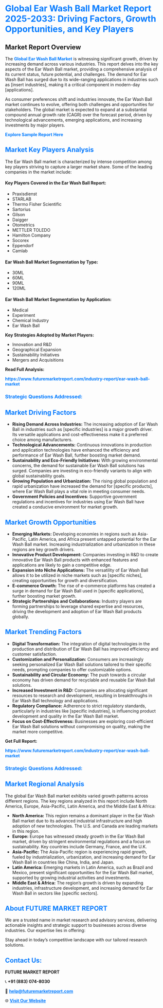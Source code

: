 <h1 style="color: #007BFF;">Global Ear Wash Ball Market Report 2025-2033: Driving Factors, Growth Opportunities, and Key Players</h1>

<section id="overview">
<h2>Market Report Overview</h2>
<p>The <a href="https://www.futuremarketreport.com/industry-report/ear-wash-ball-market" style="color: #007BFF; text-decoration: none;"><strong>Global Ear Wash Ball Market</strong></a> is witnessing significant growth, driven by increasing demand across various industries. This report delves into the key aspects of the Ear Wash Ball market, providing a comprehensive analysis of its current status, future potential, and challenges. The demand for Ear Wash Ball has surged due to its wide-ranging applications in industries such as [insert industries], making it a critical component in modern-day [applications].</p>
<p>As consumer preferences shift and industries innovate, the Ear Wash Ball market continues to evolve, offering both challenges and opportunities for stakeholders. The global market is expected to expand at a substantial compound annual growth rate (CAGR) over the forecast period, driven by technological advancements, emerging applications, and increasing investments by major players.</p>
</section>

<section id="overview">
<p><a href="https://www.futuremarketreport.com/request-sample/reportId=122925" style="color: #007BFF; text-decoration: none;"><strong>Explore Sample Report Here</strong></a></p>
</section>

<section id="key-players">
<h2 style="color: #007BFF;">Market Key Players Analysis</h2>
<p>The Ear Wash Ball market is characterized by intense competition among key players striving to capture a larger market share. Some of the leading companies in the market include:</p>
<h4>Key Players Covered in the Ear Wash Ball Report:</h4>
<ul><li>Praxisdienst</li><li>STARLAB</li><li>Thermo Fisher Scientific</li><li>Sartorius</li><li>Gilson</li><li>Daigger</li><li>Otometrics</li><li>METTLER TOLEDO</li><li>Hamilton Company</li><li>Socorex</li><li>Eppendorf</li><li>Camlab</li></ul>
<h4>Ear Wash Ball Market Segmentation by Type:</h4>
<ul><li>30ML</li><li>60ML</li><li>90ML</li><li>120ML</li></ul>

<h4>Ear Wash Ball Market Segmentation by Application:</h4>
<ul><li>Medical</li><li>Experiment</li><li>Chemical Industry</li><li>Ear Wash Ball</li></ul>
<p><strong>Key Strategies Adopted by Market Players:</strong></p>
<ul>
<li>Innovation and R&D</li>
<li>Geographical Expansion</li>
<li>Sustainability Initiatives</li>
<li>Mergers and Acquisitions</li>
</ul>
</section>

<section>
<p><strong>Read Full Analysis: </strong></p><a href="https://www.futuremarketreport.com/industry-report/ear-wash-ball-market" style="color: #007BFF; text-decoration: none;"><strong>https://www.futuremarketreport.com/industry-report/ear-wash-ball-market</strong></a>
<h3 style="color: #007BFF;">Strategic Questions Addressed:</h3>
</section>

<section id="driving-factors">
<h2 style="color: #007BFF;">Market Driving Factors</h2>
<ul>
<li><strong>Rising Demand Across Industries:</strong> The increasing adoption of Ear Wash Ball in industries such as [specific industries] is a major growth driver. Its versatile applications and cost-effectiveness make it a preferred choice among manufacturers.</li>
<li><strong>Technological Advancements:</strong> Continuous innovations in production and application technologies have enhanced the efficiency and performance of Ear Wash Ball, further boosting market demand.</li>
<li><strong>Sustainability and Eco-Friendly Initiatives:</strong> With growing environmental concerns, the demand for sustainable Ear Wash Ball solutions has surged. Companies are investing in eco-friendly variants to align with global sustainability goals.</li>
<li><strong>Growing Population and Urbanization:</strong> The rising global population and rapid urbanization have increased the demand for [specific products], where Ear Wash Ball plays a vital role in meeting consumer needs.</li>
<li><strong>Government Policies and Incentives:</strong> Supportive government regulations and incentives for industries using Ear Wash Ball have created a conducive environment for market growth.</li>
</ul>
</section>

<section id="growth-opportunities">
<h2 style="color: #007BFF;">Market Growth Opportunities</h2>
<ul>
<li><strong>Emerging Markets:</strong> Developing economies in regions such as Asia-Pacific, Latin America, and Africa present untapped potential for the Ear Wash Ball market. Increasing industrialization and urbanization in these regions are key growth drivers.</li>
<li><strong>Innovative Product Development:</strong> Companies investing in R&D to create innovative Ear Wash Ball products with enhanced features and applications are likely to gain a competitive edge.</li>
<li><strong>Expansion into Niche Applications:</strong> The versatility of Ear Wash Ball allows it to be utilized in niche markets such as [specific niches], creating opportunities for growth and diversification.</li>
<li><strong>E-commerce Growth:</strong> The rise of e-commerce platforms has created a surge in demand for Ear Wash Ball used in [specific applications], further boosting market growth.</li>
<li><strong>Strategic Partnerships and Collaborations:</strong> Industry players are forming partnerships to leverage shared expertise and resources, driving the development and adoption of Ear Wash Ball products globally.</li>
</ul>
</section>

<section id="trending-factors">
<h2 style="color: #007BFF;">Market Trending Factors</h2>
<ul>
<li><strong>Digital Transformation:</strong> The integration of digital technologies in the production and distribution of Ear Wash Ball has improved efficiency and customer satisfaction.</li>
<li><strong>Customization and Personalization:</strong> Consumers are increasingly seeking personalized Ear Wash Ball solutions tailored to their specific needs, prompting companies to offer customizable options.</li>
<li><strong>Sustainability and Circular Economy:</strong> The push towards a circular economy has driven demand for recyclable and reusable Ear Wash Ball solutions.</li>
<li><strong>Increased Investment in R&D:</strong> Companies are allocating significant resources to research and development, resulting in breakthroughs in Ear Wash Ball technology and applications.</li>
<li><strong>Regulatory Compliance:</strong> Adherence to strict regulatory standards, particularly in industries like [specific industries], is influencing product development and quality in the Ear Wash Ball market.</li>
<li><strong>Focus on Cost-Effectiveness:</strong> Businesses are exploring cost-efficient Ear Wash Ball solutions without compromising on quality, making the market more competitive.</li>
</ul>
</section>

<section>
<p><strong>Get Full Report: </strong></p><a href="https://www.futuremarketreport.com/industry-report/ear-wash-ball-market" style="color: #007BFF; text-decoration: none;"><strong>https://www.futuremarketreport.com/industry-report/ear-wash-ball-market</strong></a>
<h3 style="color: #007BFF;">Strategic Questions Addressed:</h3>
</section>


<section id="regional-analysis">
<h2 style="color: #007BFF;">Market Regional Analysis</h2>
<p>The global Ear Wash Ball market exhibits varied growth patterns across different regions. The key regions analyzed in this report include North America, Europe, Asia-Pacific, Latin America, and the Middle East & Africa:</p>
<ul>
<li><strong>North America:</strong> This region remains a dominant player in the Ear Wash Ball market due to its advanced industrial infrastructure and high adoption of new technologies. The U.S. and Canada are leading markets in this region.</li>
<li><strong>Europe:</strong> Europe has witnessed steady growth in the Ear Wash Ball market, driven by stringent environmental regulations and a focus on sustainability. Key countries include Germany, France, and the U.K.</li>
<li><strong>Asia-Pacific:</strong> The Asia-Pacific region is experiencing rapid growth, fueled by industrialization, urbanization, and increasing demand for Ear Wash Ball in countries like China, India, and Japan.</li>
<li><strong>Latin America:</strong> Emerging markets in Latin America, such as Brazil and Mexico, present significant opportunities for the Ear Wash Ball market, supported by growing industrial activities and investments.</li>
<li><strong>Middle East & Africa:</strong> The region’s growth is driven by expanding industries, infrastructure development, and increasing demand for Ear Wash Ball in sectors like [specific sectors].</li>
</ul>
</section>

<footer>
<h2 style="color: #007BFF;">About FUTURE MARKET REPORT</h2>
<p>We are a trusted name in market research and advisory services, delivering actionable insights and strategic support to businesses across diverse industries. Our expertise lies in offering:</p>

<p>Stay ahead in today’s competitive landscape with our tailored research solutions.</p>

<h2 style="color: #007BFF;">Contact Us:</h2>
<p><strong>FUTURE MARKET REPORT</strong></p>
<p>📞 <strong>+91 (883) 074-8030</strong></p>
<p>📧 <strong><a href="mailto:help@futuremarketreport.com" style="color: #007BFF;">help@futuremarketreport.com</a></strong></p>
<p>🌐 <strong><a href="https://www.futuremarketreport.com/" style="color: #007BFF;">Visit Our Website</a></strong></p>
</footer>